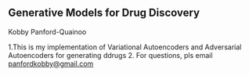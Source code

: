 ## Generative Models for Drug Discovery
Kobby Panford-Quainoo

1.This is my implementation of Variational Autoencoders and Adversarial Autoencoders for generating ddrugs
2. For questions, pls email panfordkobby@gmail.com



